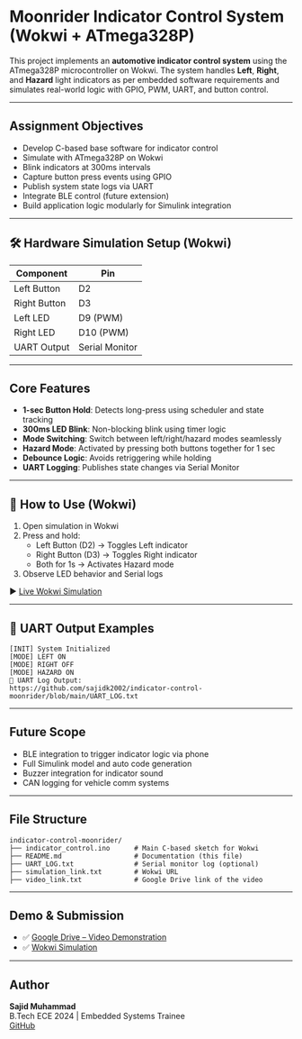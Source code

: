 #  Moonrider Indicator Control System (Wokwi + ATmega328P)

This project implements an **automotive indicator control system** using the ATmega328P microcontroller on Wokwi. The system handles **Left**, **Right**, and **Hazard** light indicators as per embedded software requirements and simulates real-world logic with GPIO, PWM, UART, and button control.

---

##  Assignment Objectives

- Develop C-based base software for indicator control
- Simulate with ATmega328P on Wokwi
- Blink indicators at 300ms intervals
- Capture button press events using GPIO
- Publish system state logs via UART
- Integrate BLE control (future extension)
- Build application logic modularly for Simulink integration

---

## 🛠 Hardware Simulation Setup (Wokwi)

| Component       | Pin            |
|----------------|----------------|
| Left Button     | D2             |
| Right Button    | D3             |
| Left LED        | D9 (PWM)       |
| Right LED       | D10 (PWM)      |
| UART Output     | Serial Monitor |

---

##  Core Features

-  **1-sec Button Hold**: Detects long-press using scheduler and state tracking
-  **300ms LED Blink**: Non-blocking blink using timer logic
-  **Mode Switching**: Switch between left/right/hazard modes seamlessly
-  **Hazard Mode**: Activated by pressing both buttons together for 1 sec
-  **Debounce Logic**: Avoids retriggering while holding
-  **UART Logging**: Publishes state changes via Serial Monitor

---

## 🧪 How to Use (Wokwi)

1. Open simulation in Wokwi  
2. Press and hold:
   - Left Button (D2) → Toggles Left indicator
   - Right Button (D3) → Toggles Right indicator
   - Both for 1s → Activates Hazard mode
3. Observe LED behavior and Serial logs

▶ [Live Wokwi Simulation](https://wokwi.com/projects/436893161708829697)

---

## 💬 UART Output Examples

```
[INIT] System Initialized
[MODE] LEFT ON
[MODE] RIGHT OFF
[MODE] HAZARD ON
💬 UART Log Output:  
https://github.com/sajidk2002/indicator-control-moonrider/blob/main/UART_LOG.txt

```

---

##  Future Scope

- BLE integration to trigger indicator logic via phone
- Full Simulink model and auto code generation
- Buzzer integration for indicator sound
- CAN logging for vehicle comm systems

---

##  File Structure

```
indicator-control-moonrider/
├── indicator_control.ino      # Main C-based sketch for Wokwi
├── README.md                  # Documentation (this file)
├── UART_LOG.txt               # Serial monitor log (optional)
├── simulation_link.txt        # Wokwi URL
├── video_link.txt             # Google Drive link of the video
```

---

##  Demo & Submission

- ✅ [Google Drive – Video Demonstration](https://drive.google.com/YOUR-VIDEO-LINK)
- ✅ [Wokwi Simulation](https://wokwi.com/projects/436893161708829697)

---

##  Author

**Sajid Muhammad**  
B.Tech ECE 2024 | Embedded Systems Trainee  
[GitHub](https://github.com/YOUR-USERNAME)

